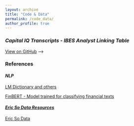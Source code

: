 ```yaml
---
layout: archive
title: "Code & Data"
permalink: /code_data/
author_profile: true
---
```


### *Capital IQ Transcripts - IBES Analyst Linking Table*

<a href="https://github.com/j4ffle/CapIQ_IBES_Match" target="_blank">View on GitHub</a>
-->
<!-- [Download]() -->

### References

#### *NLP*

<a href="https://sraf.nd.edu/" target="_blank">LM Dictionary and others</a>

<a href="https://huggingface.co/yiyanghkust" target="_blank">FinBERT - Model trained for classifying financial texts

#### *Eric So Data Resources*

<a href="https://mitmgmtfaculty.mit.edu/eso/data-library/" target="_blank">Eric So Data</a>
